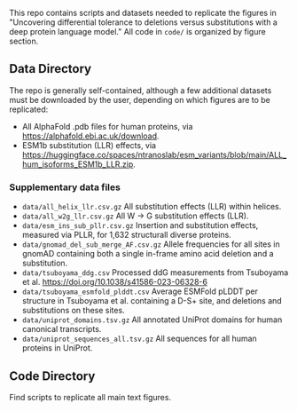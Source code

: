 This repo contains scripts and datasets needed to replicate the figures in "Uncovering differential tolerance to deletions versus substitutions with a deep protein language model." All code in `code/` is organized by figure section. 

## Data Directory

The repo is generally self-contained, although a few additional datasets must be downloaded by the user, depending on which figures are to be replicated:

- All AlphaFold .pdb files for human proteins, via https://alphafold.ebi.ac.uk/download.
- ESM1b substitution (LLR) effects, via https://huggingface.co/spaces/ntranoslab/esm_variants/blob/main/ALL_hum_isoforms_ESM1b_LLR.zip.
  
### Supplementary data files
- `data/all_helix_llr.csv.gz` All substitution effects (LLR) within helices.
- `data/all_w2g_llr.csv.gz` All W -> G substitution effects (LLR).
- `data/esm_ins_sub_pllr.csv.gz` Insertion and substitution effects, measured via PLLR, for 1,632 structurall diverse proteins.
- `data/gnomad_del_sub_merge_AF.csv.gz` Allele frequencies for all sites in gnomAD containing both a single in-frame amino acid deletion and a substitution.
- `data/tsuboyama_ddg.csv` Processed ddG measurements from Tsuboyama et al. https://doi.org/10.1038/s41586-023-06328-6
- `data/tsuboyama_esmfold_plddt.csv` Average ESMFold pLDDT per structure in Tsuboyama et al. containing a D-S+ site, and deletions and substitutions on these sites.
- `data/uniprot_domains.tsv.gz` All annotated UniProt domains for human canonical transcripts.
- `data/uniprot_sequences_all.tsv.gz` All sequences for all human proteins in UniProt.

## Code Directory

Find scripts to replicate all main text figures. 
